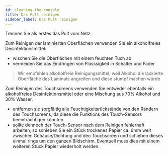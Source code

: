 ```yaml
---
id: cleaning-the-console
title: Das Pult reinigen
sidebar_label: Das Pult reinigen
---
```


Trennen Sie als erstes das Pult vom Netz

Zum Reinigen der laminierten Oberflächen verwenden Sie ein alkoholfreies Desinfektionsmittel:
- wischen Sie die Oberflächen mit einem feuchten Tuch ab
- vermeiden Sie das Eindringen von Flüsssigkeit in Schalter und Fader

> Wir empfehlen alkoholfreie Reinigungsmittel, weil Alkohol die lackierte Oberfläche
  des Laminats angreifen und diese stumpf machen würde

Zum Reinigen des Touchscreens verwenden Sie entweder ebenfalls ein alkoholfreies Desinfektionsmittel 
oder eine Mischung aus 70% Alkohol und 30% Wasser.

- entfernen sie sorgfältig alle Feuchtigkeitsrückstände von den Rändern des Touchscreens,
  da diese die Funktions des Touch-Sensors beeinträchtigen könnten.
- sollte dennoch der Touch-Sensor nach dem Reinigen fehlerhaft arbeiten, so schieben Sie ein
  Stück trockenes Papier ca. 6mm weit zwischen Gehäuse/Dichtung und den Touchscreen und schieben dieses 
  einmal rings um den ganzen Bildschirm. Eventuell muss dies mit einem weiteren Stück Papier wiederholt werden.


